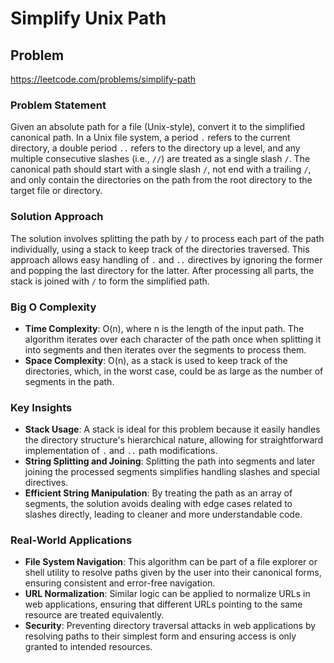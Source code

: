 # Simplify Unix Path

## Problem
https://leetcode.com/problems/simplify-path

### Problem Statement
Given an absolute path for a file (Unix-style), convert it to the simplified canonical path. In a Unix file system, a period `.` refers to the current directory, a double period `..` refers to the directory up a level, and any multiple consecutive slashes (i.e., `//`) are treated as a single slash `/`. The canonical path should start with a single slash `/`, not end with a trailing `/`, and only contain the directories on the path from the root directory to the target file or directory.

### Solution Approach
The solution involves splitting the path by `/` to process each part of the path individually, using a stack to keep track of the directories traversed. This approach allows easy handling of `.` and `..` directives by ignoring the former and popping the last directory for the latter. After processing all parts, the stack is joined with `/` to form the simplified path.

### Big O Complexity
- **Time Complexity**: O(n), where n is the length of the input path. The algorithm iterates over each character of the path once when splitting it into segments and then iterates over the segments to process them.
- **Space Complexity**: O(n), as a stack is used to keep track of the directories, which, in the worst case, could be as large as the number of segments in the path.

### Key Insights
- **Stack Usage**: A stack is ideal for this problem because it easily handles the directory structure's hierarchical nature, allowing for straightforward implementation of `.` and `..` path modifications.
- **String Splitting and Joining**: Splitting the path into segments and later joining the processed segments simplifies handling slashes and special directives.
- **Efficient String Manipulation**: By treating the path as an array of segments, the solution avoids dealing with edge cases related to slashes directly, leading to cleaner and more understandable code.

### Real-World Applications
- **File System Navigation**: This algorithm can be part of a file explorer or shell utility to resolve paths given by the user into their canonical forms, ensuring consistent and error-free navigation.
- **URL Normalization**: Similar logic can be applied to normalize URLs in web applications, ensuring that different URLs pointing to the same resource are treated equivalently.
- **Security**: Preventing directory traversal attacks in web applications by resolving paths to their simplest form and ensuring access is only granted to intended resources.
